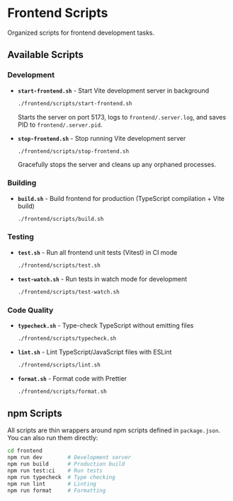 # Frontend Scripts

Organized scripts for frontend development tasks.

## Available Scripts

### Development

- **`start-frontend.sh`** - Start Vite development server in background

  ```bash
  ./frontend/scripts/start-frontend.sh
  ```

  Starts the server on port 5173, logs to `frontend/.server.log`, and saves PID to `frontend/.server.pid`.

- **`stop-frontend.sh`** - Stop running Vite development server

  ```bash
  ./frontend/scripts/stop-frontend.sh
  ```

  Gracefully stops the server and cleans up any orphaned processes.

### Building

- **`build.sh`** - Build frontend for production (TypeScript compilation + Vite build)

  ```bash
  ./frontend/scripts/build.sh
  ```

### Testing

- **`test.sh`** - Run all frontend unit tests (Vitest) in CI mode

  ```bash
  ./frontend/scripts/test.sh
  ```

- **`test-watch.sh`** - Run tests in watch mode for development

  ```bash
  ./frontend/scripts/test-watch.sh
  ```

### Code Quality

- **`typecheck.sh`** - Type-check TypeScript without emitting files

  ```bash
  ./frontend/scripts/typecheck.sh
  ```

- **`lint.sh`** - Lint TypeScript/JavaScript files with ESLint

  ```bash
  ./frontend/scripts/lint.sh
  ```

- **`format.sh`** - Format code with Prettier

  ```bash
  ./frontend/scripts/format.sh
  ```

## npm Scripts

All scripts are thin wrappers around npm scripts defined in `package.json`. You can also run them directly:

```bash
cd frontend
npm run dev        # Development server
npm run build      # Production build
npm run test:ci    # Run tests
npm run typecheck  # Type checking
npm run lint       # Linting
npm run format     # Formatting
```
